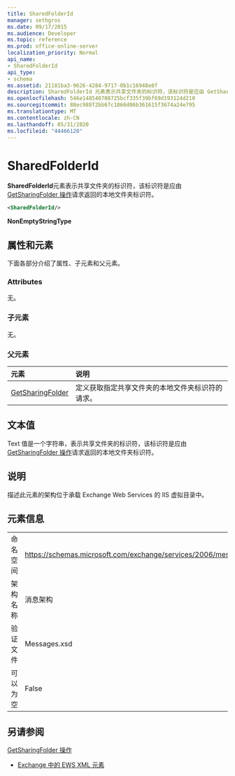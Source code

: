 ```yaml
---
title: SharedFolderId
manager: sethgros
ms.date: 09/17/2015
ms.audience: Developer
ms.topic: reference
ms.prod: office-online-server
localization_priority: Normal
api_name:
- SharedFolderId
api_type:
- schema
ms.assetid: 21181ba3-9626-4284-9717-0b1c16948e8f
description: SharedFolderId 元素表示共享文件夹的标识符，该标识符是应由 GetSharingFolder 操作请求返回的本地文件夹标识符。
ms.openlocfilehash: 546e148540708725bcf335f39bf69d193124d210
ms.sourcegitcommit: 88ec988f2bb67c1866d06b361615f3674a24e795
ms.translationtype: MT
ms.contentlocale: zh-CN
ms.lasthandoff: 05/31/2020
ms.locfileid: "44466120"
---
```

# <a name="sharedfolderid"></a>SharedFolderId

**SharedFolderId**元素表示共享文件夹的标识符，该标识符是应由[GetSharingFolder 操作](getsharingfolder-operation.md)请求返回的本地文件夹标识符。 
  
```xml
<SharedFolderId/>
```

 **NonEmptyStringType**
## <a name="attributes-and-elements"></a>属性和元素

下面各部分介绍了属性、子元素和父元素。
  
### <a name="attributes"></a>Attributes

无。
  
### <a name="child-elements"></a>子元素

无。
  
### <a name="parent-elements"></a>父元素

|**元素**|**说明**|
|:-----|:-----|
|[GetSharingFolder](getsharingfolder.md) <br/> |定义获取指定共享文件夹的本地文件夹标识符的请求。  <br/> |
   
## <a name="text-value"></a>文本值

Text 值是一个字符串，表示共享文件夹的标识符，该标识符是应由[GetSharingFolder 操作](getsharingfolder-operation.md)请求返回的本地文件夹标识符。 
  
## <a name="remarks"></a>说明

描述此元素的架构位于承载 Exchange Web Services 的 IIS 虚拟目录中。
  
## <a name="element-information"></a>元素信息

|||
|:-----|:-----|
|命名空间  <br/> |https://schemas.microsoft.com/exchange/services/2006/messages  <br/> |
|架构名称  <br/> |消息架构  <br/> |
|验证文件  <br/> |Messages.xsd  <br/> |
|可以为空  <br/> |False  <br/> |
   
## <a name="see-also"></a>另请参阅



[GetSharingFolder 操作](getsharingfolder-operation.md)


- [Exchange 中的 EWS XML 元素](ews-xml-elements-in-exchange.md)

